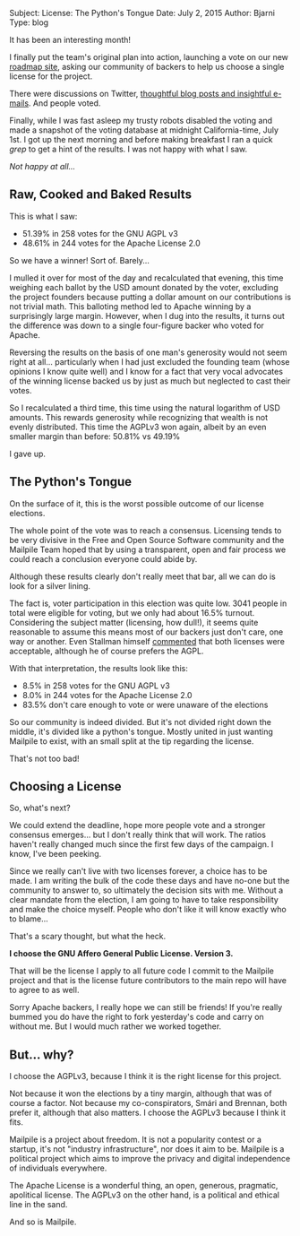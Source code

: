 Subject: License: The Python's Tongue
Date: July 2, 2015
Author: Bjarni
Type: blog

It has been an interesting month!

I finally put the team's original plan into action, launching a vote
on our new [roadmap site](/roadmap/), asking our community of backers
to help us choose a single license for the project.

There were discussions on Twitter, [thoughtful blog posts and insightful
e-mails](2015-06-15_Community_License_Feedback.html). And people voted.

Finally, while I was fast asleep my trusty robots disabled the voting
and made a snapshot of the voting database at midnight
California-time, July 1st. I got up the next morning and before making
breakfast I ran a quick *grep* to get a hint of the results. I was not
happy with what I saw.

*Not happy at all...*


## Raw, Cooked and Baked Results

This is what I saw:

* 51.39% in 258 votes for the GNU AGPL v3
* 48.61% in 244 votes for the Apache License 2.0

So we have a winner! Sort of. Barely...

I mulled it over for most of the day and recalculated that evening, this
time weighing each ballot by the USD amount donated by the voter,
excluding the project founders because putting a dollar amount on our
contributions is not trivial math. This balloting method led to Apache
winning by a surprisingly large margin. However, when I dug into the
results, it turns out the difference was down to a single four-figure
backer who voted for Apache.

Reversing the results on the basis of one man's generosity would not
seem right at all... particularly when I had just excluded the
founding team (whose opinions I know quite well) and I know for a fact
that very vocal advocates of the winning license backed us by just as
much but neglected to cast their votes.

So I recalculated a third time, this time using the natural logarithm of
USD amounts. This rewards generosity while recognizing that wealth is
not evenly distributed. This time the AGPLv3 won again, albeit by an
even smaller margin than before: 50.81% vs 49.19%

I gave up.


## The Python's Tongue

On the surface of it, this is the worst possible outcome of our
license elections.

The whole point of the vote was to reach a consensus. Licensing tends to
be very divisive in the Free and Open Source Software community and the
Mailpile Team hoped that by using a transparent, open and fair process
we could reach a conclusion everyone could abide by.

Although these results clearly don't really meet that bar, all we can do
is look for a silver lining.

The fact is, voter participation in this election was quite low. 3041
people in total were eligible for voting, but we only had about 16.5% turnout.
Considering the subject matter (licensing, how dull!), it seems quite
reasonable to assume this means most of our backers just don't care, one
way or another. Even Stallman himself [commented](2015-06-15_Community_License_Feedback.html)
that both licenses were acceptable, although he of course prefers the
AGPL.

With that interpretation, the results look like this:

* 8.5% in 258 votes for the GNU AGPL v3
* 8.0% in 244 votes for the Apache License 2.0
* 83.5% don't care enough to vote or were unaware of the elections

So our community is indeed divided. But it's not divided right down the
middle, it's divided like a python's tongue. Mostly united in just
wanting Mailpile to exist, with an small split at the tip regarding the
license.

That's not too bad!


## Choosing a License

So, what's next?

We could extend the deadline, hope more people vote and a stronger
consensus emerges... but I don't really think that will work. The ratios
haven't really changed much since the first few days of the campaign.
I know, I've been peeking.

Since we really can't live with two licenses forever, a choice has to be
made. I am writing the bulk of the code these days and have no-one but
the community to answer to, so ultimately the decision sits with me.
Without a clear mandate from the election, I am going to have to take
responsibility and make the choice myself. People who don't like it will
know exactly who to blame...

That's a scary thought, but what the heck.

**I choose the GNU Affero General Public License. Version 3.**

That will be the license I apply to all future code I commit to the
Mailpile project and that is the license future contributors to the main
repo will have to agree to as well.

Sorry Apache backers, I really hope we can still be friends! If you're
really bummed you do have the right to fork yesterday's code and carry
on without me. But I would much rather we worked together.


## But... why?

I choose the AGPLv3, because I think it is the right license for this
project.

Not because it won the elections by a tiny margin, although that was of
course a factor. Not because my co-conspirators, Smári and Brennan, both
prefer it, although that also matters. I choose the AGPLv3 because I
think it fits.

Mailpile is a project about freedom. It is not a popularity contest or a
startup, it's not "industry infrastructure", nor does it aim to be.
Mailpile is a political project which aims to improve the privacy and
digital independence of individuals everywhere.

The Apache License is a wonderful thing, an open, generous, pragmatic,
apolitical license. The AGPLv3 on the other hand, is a political and
ethical line in the sand.

And so is Mailpile.

